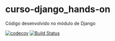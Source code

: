 # curso-django_hands-on
Código desenvolvido no módulo de Django 

[![codecov](https://codecov.io/gh/oscarbfs/curso-django_hands-on/branch/main/graph/badge.svg?token=Yhhbk7agfm)](undefined)
[![Build Status](https://travis-ci.org/oscarbfs/curso-django_hands-on.svg?branch=main)](https://travis-ci.org/oscarbfs/curso-django_hands-on)
